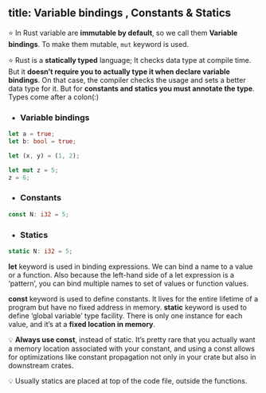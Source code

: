title: Variable bindings , Constants & Statics
---

⭐️ In Rust variable are **immutable by default**, so we call them **Variable bindings**. To make them mutable, `mut` keyword is used.

⭐️ Rust is a **statically typed** language; It checks data type at compile time. But it **doesn’t require you to actually type it when declare variable bindings**. On that case, the compiler checks the usage and sets a better data type for it. But for **constants and statics you must annotate the type**. Types come after a colon(:)

* ### Variable bindings

```rust
let a = true;
let b: bool = true;

let (x, y) = (1, 2);

let mut z = 5;
z = 6;
```

* ### Constants

```rust
const N: i32 = 5;
```

* ### Statics

```rust
static N: i32 = 5;
```

**let** keyword is used in binding expressions. We can bind a name to a value or a function. Also because the left-hand side of a let expression is a ‘pattern’, you can bind multiple names to set of values or function values.

**const** keyword is used to define constants. It lives for the entire lifetime of a program but have no fixed address in memory. **static** keyword is used to define ‘global variable’ type facility. There is only one instance for each value, and it’s at a **fixed location in memory**.

💡 **Always use const**, instead of static. It’s pretty rare that you actually want a memory location associated with your constant, and using a const allows for optimizations like constant propagation not only in your crate but also in downstream crates.

💡 Usually statics are placed at top of the code file, outside the functions.
